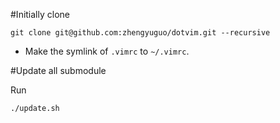 #Initially clone

```
git clone git@github.com:zhengyuguo/dotvim.git --recursive
```

- Make the symlink of `.vimrc` to `~/.vimrc`.

#Update all submodule

Run

~~~
./update.sh
~~~


